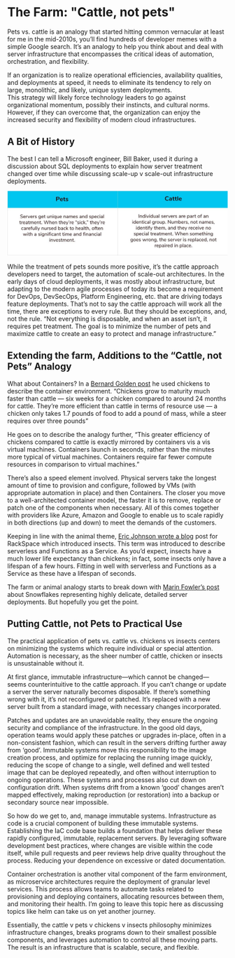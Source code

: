 # The Farm:  "Cattle, not pets"
Pets vs. cattle is an analogy that started hitting common vernacular at least for me in the mid-2010s, you’ll find hundreds of 
developer memes with a simple Google search.  It’s an analogy to help you think about and deal with server infrastructure
that encompasses the critical ideas of automation, orchestration, and flexibility.

If an organization is to realize operational efficiencies, availability qualities, and deployments at speed,
it needs to eliminate its tendency to rely on large, monolithic, and likely, unique system deployments.  
This strategy will likely force technology leaders to go against organizational momentum, possibly their instincts, 
and cultural norms.  However, if they can overcome that, the organization can enjoy the increased security and flexibility
of modern cloud infrastructures. 

## A Bit of History
The best I can tell a Microsoft engineer, Bill Baker, used it during a discussion about SQL deployments to explain how server 
treatment changed over time while discussing scale-up v scale-out infrastructure deployments. 

![Thank you Copado for PetsVCattle image](../images/PetsVCattle.jpg)

While the treatment of pets sounds more positive, it’s the cattle approach developers need to target, the automation
of scale-out architectures.   In the early days of cloud deployments, it was mostly about infrastructure, but adapting
to the modern agile processes of today its become a requirement for DevOps, DevSecOps, Platform Engineering, etc. that 
are driving todays feature deployments.   That’s not to say the cattle approach will work all the time, there are exceptions to every rule. But they should be exceptions, and, not the rule.  “Not everything is disposable, and when an asset isn’t, it requires
pet treatment. The goal is to minimize the number of pets and maximize cattle to create an easy to protect and manage
infrastructure.”

## Extending the farm, Additions to the “Cattle, not Pets” Analogy
What about Containers?   In a [Bernard Golden post](https://thenewstack.io/pets-and-cattle-symbolize-servers-so-what-does-that-make-containers-chickens/) 
he used chickens to describe the container environment.  “Chickens grow to maturity much faster than cattle — six weeks for
a chicken compared to around 24 months for cattle. They’re more efficient than cattle in terms of resource use — a chicken
only takes 1.7 pounds of food to add a pound of mass, while a steer requires over three pounds”

He goes on to describe the analogy further, “This greater efficiency of chickens compared to cattle is exactly mirrored
by containers vis a vis virtual machines. Containers launch in seconds, rather than the minutes more typical of virtual
machines. Containers require far fewer compute resources in comparison to virtual machines.”

There’s also a speed element involved. Physical servers take the longest amount of time to provision and configure, followed
by VMs (with appropriate automation in place) and then Containers. The closer you move to a well-architected container model,
the faster it is to remove, replace or patch one of the components when necessary.  All of this comes together with providers
like Azure, Amazon and Google to enable us to scale rapidly in both directions (up and down) to meet the demands of the customers.

Keeping in line with the animal theme, [Eric Johnson wrote a blog](https://blog.rackspace.com/pets-cattle-and-nowinsects) post for 
RackSpace which introduced insects. This term was introduced to describe serverless and Functions as a Service.
As you’d expect, insects have a much lower life expectancy than chickens; in fact, some insects only have a lifespan of a
few hours. Fitting in well with serverless and Functions as a Service as these have a lifespan of seconds.

The farm or animal analogy starts to break down with [Marin Fowler’s post](https://martinfowler.com/bliki/SnowflakeServer.html) about
Snowflakes representing highly delicate, detailed server deployments.  But hopefully you get the point. 

## Putting Cattle, not Pets to Practical Use
The practical application of pets vs. cattle vs. chickens vs insects centers on minimizing the systems which require individual
or special attention. Automation is necessary, as the sheer number of cattle, chicken or insects is unsustainable without it. 

At first glance, immutable infrastructure—which cannot be changed—seems counterintuitive to the cattle approach.  If you can’t
change or update a server the server naturally becomes disposable.   If there’s something wrong with it, it’s not reconfigured
or patched. It’s replaced with a new server built from a standard image, with necessary changes incorporated.

Patches and updates are an unavoidable reality, they ensure the ongoing security and compliance of the infrastructure.  In the
good old days, operation teams would apply these patches or upgrades in-place, often in a non-consistent fashion, which can
result in the servers drifting further away from ‘good’.   Immutable systems move this responsibility to the image creation
process, and optimize for replacing the running image quickly, reducing the scope of change to a single, well defined and well
tested image that can be deployed repeatedly, and often without interruption to ongoing operations. These systems and processes
also cut down on configuration drift.  When systems drift from a known ‘good’ changes aren’t mapped effectively, making reproduction
(or restoration) into a backup or secondary source near impossible.

So how do we get to, and, manage immutable systems.  Infrastructure as code is a crucial component of building these immutable
systems.  Establishing the IaC code base builds a foundation that helps deliver these rapidly configured, immutable, replacement
servers.  By leveraging software development best practices, where changes are visible within the code itself, while pull
requests and peer reviews help drive quality throughout the process.   Reducing your dependence on excessive or dated 
documentation.

Container orchestration is another vital component of the farm environment, as microservice architectures require the
deployment of granular level services. This process allows teams to automate tasks related to provisioning and deploying
containers, allocating resources between them, and monitoring their health.  I’m going to leave this topic here as discussing
topics like helm can take us on yet another journey.  

Essentially, the cattle v pets v chickens v insects philosophy minimizes infrastructure changes, breaks programs down to their
smallest possible components, and leverages automation to control all these moving parts. The result is an infrastructure that
is scalable, secure, and flexible.
